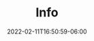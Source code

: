 ---
title: "Info"
date: 2022-02-11T16:50:59-06:00
draft: false
menu:
  youth:
    identifier: info
    name: Info
    url: /youth/info/
    weight: 30
---